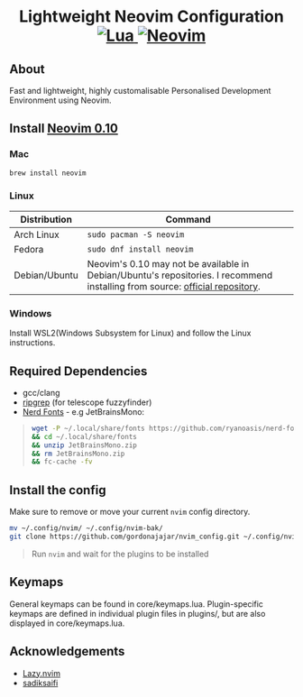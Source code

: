 <h1 align="center">Lightweight Neovim Configuration<br> 

<a href="https://www.lua.org/">
<img
    alt="Lua"
    src="https://img.shields.io/badge/lua-%232C2D72.svg?style=for-the-badge&logo=lua&logoColor=white">
</a>
<a href="https://github.com/neovim/neovim">
<img
    alt="Neovim"
    src="https://img.shields.io/badge/NeoVim-%2357A143.svg?&style=for-the-badge&logo=neovim&logoColor=white">
</a>
</h1>

## About

Fast and lightweight, highly customalisable Personalised Development Environment using Neovim. 

## Install [Neovim 0.10](https://github.com/neovim/neovim/releases/tag/v0.10.0)

### Mac
```sh
brew install neovim
```

### Linux

| Distribution | Command |
| ------------ | ------- |
| Arch Linux | `sudo pacman -S neovim` |
| Fedora | `sudo dnf install neovim` |
| Debian/Ubuntu | Neovim's 0.10 may not be available in Debian/Ubuntu's repositories. I recommend installing from source: [official repository](https://github.com/neovim/neovim/blob/master/INSTALL.md). |

### Windows
Install WSL2(Windows Subsystem for Linux) and follow the Linux instructions.

## Required Dependencies
- gcc/clang
- [ripgrep](https://github.com/BurntSushi/ripgrep) (for telescope fuzzyfinder)
- [Nerd Fonts](https://www.nerdfonts.com/) - e.g JetBrainsMono: 
> ```sh
> wget -P ~/.local/share/fonts https://github.com/ryanoasis/nerd-fonts/releases/download/v3.0.2/JetBrainsMono.zip 
> && cd ~/.local/share/fonts 
> && unzip JetBrainsMono.zip
> && rm JetBrainsMono.zip 
> && fc-cache -fv
> ```

## Install the config

Make sure to remove or move your current `nvim` config directory.

```sh
mv ~/.config/nvim/ ~/.config/nvim-bak/
git clone https://github.com/gordonajajar/nvim_config.git ~/.config/nvim
```
> Run `nvim` and wait for the plugins to be installed

## Keymaps
General keymaps can be found in core/keymaps.lua. Plugin-specific keymaps are defined in individual plugin files in plugins/, but are
also displayed in core/keymaps.lua.

## Acknowledgements
- [Lazy.nvim](https://github.com/folke/lazy.nvim)
- [sadiksaifi](https://github.com/sadiksaifi)


